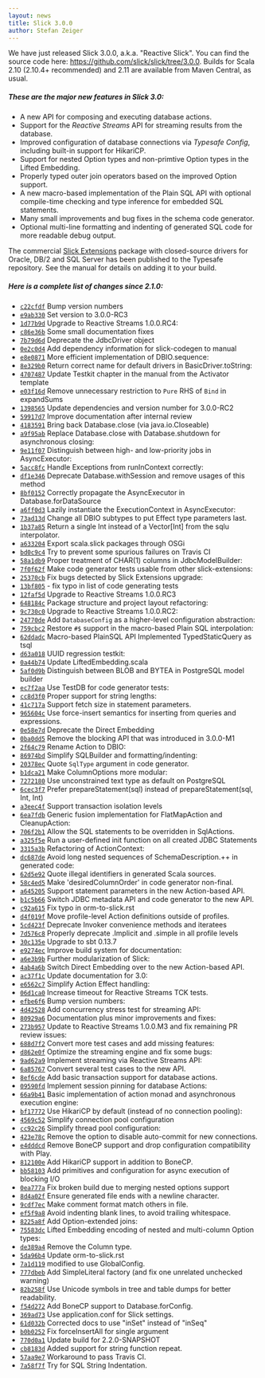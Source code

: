 ```yaml
---
layout: news
title: Slick 3.0.0
author: Stefan Zeiger
---
```

We have just released Slick 3.0.0, a.k.a. "Reactive Slick".
You can find the source code here: <https://github.com/slick/slick/tree/3.0.0>.
Builds for Scala 2.10 (2.10.4+ recommended) and 2.11 are available
from Maven Central, as usual.

##### These are the major new features in Slick 3.0:

* A new API for composing and executing database actions.
* Support for the *Reactive Streams* API for streaming results from the database.
* Improved configuration of database connections via *Typesafe Config*, including built-in
  support for HikariCP.
* Support for nested Option types and non-primtive Option types in the Lifted Embedding.
* Properly typed outer join operators based on the improved Option support.
* A new macro-based implementation of the Plain SQL API with optional compile-time checking
  and type inference for embedded SQL statements.
* Many small improvements and bug fixes in the schema code generator.
* Optional multi-line formatting and indenting of generated SQL code for more readable
  debug output.

The commercial [Slick Extensions](http://slick.typesafe.com/doc/3.0.0/extensions.html)
package with closed-source drivers for Oracle, DB/2 and SQL Server has been
published to the Typesafe repository. See the manual for details on adding it to your build.

##### Here is a complete list of changes since 2.1.0:

* [``c22cfdf``](https://github.com/slick/slick/commit/c22cfdf5e14c73a81ed1e7d2a3d704ce14e5ac05) Bump version numbers
* [``e9ab330``](https://github.com/slick/slick/commit/e9ab33083bfa1ae642a93d4e52b4ac87b42dc917) Set version to 3.0.0-RC3
* [``1d77b9d``](https://github.com/slick/slick/commit/1d77b9db209b5c0c9dc840f709ba63ddc200bb01) Upgrade to Reactive Streams 1.0.0.RC4:
* [``c86e36b``](https://github.com/slick/slick/commit/c86e36b9b5719bba1cb8bec156c2e4ab5f9c7091) Some small documentation fixes
* [``7b79d6d``](https://github.com/slick/slick/commit/7b79d6d7507183ade99029f42efbcd845190c601) Deprecate the JdbcDriver object
* [``0e2c0d4``](https://github.com/slick/slick/commit/0e2c0d4c809b886502ea1b09587cd742ccea2fea) Add dependency information for slick-codegen to manual
* [``e8e0871``](https://github.com/slick/slick/commit/e8e0871b1e6c0a786d92c20e56275ff800a8d601) More efficient implementation of DBIO.sequence:
* [``8e329b0``](https://github.com/slick/slick/commit/8e329b030ae89f2ecbd7e769e6124024532e30fe) Return correct name for default drivers in BasicDriver.toString:
* [``4707487``](https://github.com/slick/slick/commit/470748704b079e7593f2dfdeac4dc0410b502852) Update Testkit chapter in the manual from the Activator template
* [``e03f16d``](https://github.com/slick/slick/commit/e03f16d62d6f517a711bdc43b6d5345d8bd4179d) Remove unnecessary restriction to `Pure` RHS of `Bind` in expandSums
* [``1398565``](https://github.com/slick/slick/commit/1398565eae456170d792595e0b834a2b41abda27) Update dependencies and version number for 3.0.0-RC2
* [``59917d7``](https://github.com/slick/slick/commit/59917d7b230704902b592968d7a09bdea734a9cf) Improve documentation after internal review
* [``4183591``](https://github.com/slick/slick/commit/41835912415325ed58aa448abe4007a9df3e4a46) Bring back Database.close (via java.io.Closeable)
* [``a9f95ab``](https://github.com/slick/slick/commit/a9f95abda41289098d438f44444866e32dbf155d) Replace Database.close with Database.shutdown for asynchronous closing:
* [``9e11f07``](https://github.com/slick/slick/commit/9e11f073eabfc711fd260418636617757f7ddc3a) Distinguish between high- and low-priority jobs in AsyncExecutor:
* [``5acc8fc``](https://github.com/slick/slick/commit/5acc8fc2bbf9af674aa0ea5f69904e4e60296091) Handle Exceptions from runInContext correctly:
* [``df1e346``](https://github.com/slick/slick/commit/df1e346eb2230269ac6094f2df9ab33528ebf500) Deprecate Database.withSession and remove usages of this method
* [``8bf0152``](https://github.com/slick/slick/commit/8bf01524a5f2a524d1ee3b37eee2346532b22151) Correctly propagate the AsyncExecutor in Database.forDataSource
* [``a6ff0d3``](https://github.com/slick/slick/commit/a6ff0d3b95fef255326fe0b44ccaa683287d06e8) Lazily instantiate the ExecutionContext in AsyncExecutor:
* [``73ad13d``](https://github.com/slick/slick/commit/73ad13dbd00fec7f2873da4a953150adb7d54b0f) Change all DBIO subtypes to put Effect type parameters last.
* [``1b37a85``](https://github.com/slick/slick/commit/1b37a8574be053a52cf1f99c66454861ac6c2a73) Return a single Int instead of a Vector[Int] from the sqlu interpolator.
* [``a633204``](https://github.com/slick/slick/commit/a6332045256831fc2efac2eda5c6e69bafd5b959) Export scala.slick packages through OSGi
* [``bd0c9c4``](https://github.com/slick/slick/commit/bd0c9c4182f695cad88da2653f4f7168e60dad6e) Try to prevent some spurious failures on Travis CI
* [``58a1db9``](https://github.com/slick/slick/commit/58a1db9a9301e68ac8f9732f992d9897f404e376) Proper treatment of CHAR(1) columns in JdbcModelBuilder:
* [``7f0f62f``](https://github.com/slick/slick/commit/7f0f62fadf4c92be32d54de2f24062a0fbfbe179) Make code generator tests usable from other slick-extensions:
* [``25370cb``](https://github.com/slick/slick/commit/25370cb5ecf9f7c396d97dced6a30d331a0f4792) Fix bugs detected by Slick Extensions upgrade:
* [``13bf805``](https://github.com/slick/slick/commit/13bf8052f9a0043801c7dbd41c1e4da7bc2aa96e) - fix typo in list of code generating tests
* [``12faf5d``](https://github.com/slick/slick/commit/12faf5df07a897ac1a59037bd66ee8416e175455) Upgrade to Reactive Streams 1.0.0.RC3
* [``648184c``](https://github.com/slick/slick/commit/648184c7cb710563d07b859891ed7fe46d06849d) Package structure and project layout refactoring:
* [``9c730c0``](https://github.com/slick/slick/commit/9c730c09de3721060f2939182cbd1cd7e219d277) Upgrade to Reactive Streams 1.0.0.RC2:
* [``24770de``](https://github.com/slick/slick/commit/24770deae18b20771ea94c0d4c3ca06154ccd338) Add `DatabaseConfig` as a higher-level configuration abstraction:
* [``759cbc2``](https://github.com/slick/slick/commit/759cbc2ab18c6f147f83237322eaf6622bcea4d3) Restore `#$` support in the macro-based Plain SQL interpolation:
* [``62ddadc``](https://github.com/slick/slick/commit/62ddadc84ecf4aefe2fdc580945d263edd203772) Macro-based PlainSQL API Implemented TypedStaticQuery as tsql
* [``d63a018``](https://github.com/slick/slick/commit/d63a0183bdb2748d83f88ccf2d81670ff89914a7) UUID regression testkit:
* [``0a44b74``](https://github.com/slick/slick/commit/0a44b74cf043fbad9092dcfcecde85549d850133) Update LiftedEmbedding.scala
* [``5af0d9b``](https://github.com/slick/slick/commit/5af0d9b4d0bafffc9d3a592469ac54a7113b9ae8) Distinguish between BLOB and BYTEA in PostgreSQL model builder
* [``ec7f2aa``](https://github.com/slick/slick/commit/ec7f2aac7e8c93546dae3307c153c683b9d156fd) Use TestDB for code generator tests:
* [``cc8d3f0``](https://github.com/slick/slick/commit/cc8d3f0c76b10ddf74a6cd35436e3a41956ae284) Proper support for string lengths:
* [``41c717a``](https://github.com/slick/slick/commit/41c717ac0bc2d9ad3e026d2af2fa021e525b6499) Support fetch size in statement parameters.
* [``965604c``](https://github.com/slick/slick/commit/965604c6f8285bea6454576652b167f9b337cf46) Use force-insert semantics for inserting from queries and expressions.
* [``0e58e7d``](https://github.com/slick/slick/commit/0e58e7d4c24a747989466ff36961e1f0ea8a5d7d) Deprecate the Direct Embedding
* [``0ba0dd5``](https://github.com/slick/slick/commit/0ba0dd5efcdeaed38e9387e8fe4700f4a6b4b18e) Remove the blocking API that was introduced in 3.0.0-M1
* [``2f64c79``](https://github.com/slick/slick/commit/2f64c795bc0a7131d3df5b684adb767433043b34) Rename Action to DBIO:
* [``86974bd``](https://github.com/slick/slick/commit/86974bd16b7c972467fe436027c97e9317488ad7) Simplify SQLBuilder and formatting/indenting:
* [``20378ec``](https://github.com/slick/slick/commit/20378ecfb58b6f49a4171cd4f154c84b04591877) Quote `SqlType` argument in code generator.
* [``b1dca21``](https://github.com/slick/slick/commit/b1dca21e42a7778469cf7c0227dc10ed046d25fc) Make ColumnOptions more modular:
* [``7272180``](https://github.com/slick/slick/commit/727218018d0554f9802bdc5e69a5f579c3c40cb4) Use unconstrained text type as default on PostgreSQL
* [``6cec3f7``](https://github.com/slick/slick/commit/6cec3f77131c78f61cec10a8e51cfb037daafbf8) Prefer prepareStatement(sql) instead of prepareStatement(sql, Int, Int)
* [``a3eec4f``](https://github.com/slick/slick/commit/a3eec4f970d8f2d391a6a79f30084d167b4039b1) Support transaction isolation levels
* [``6ea7fdb``](https://github.com/slick/slick/commit/6ea7fdba9bcfd40f8871d22f21230e99ded55ff8) Generic fusion implementation for FlatMapAction and CleanupAction:
* [``706f2b1``](https://github.com/slick/slick/commit/706f2b1d3dc8adbceddf77a6ae4750264ff30dc3) Allow the SQL statements to be overridden in SqlActions.
* [``a325f5e``](https://github.com/slick/slick/commit/a325f5ee0511bda0558607759262ab4dfc18be97) Run a user-defined init function on all created JDBC Statements
* [``3315a3b``](https://github.com/slick/slick/commit/3315a3bcd187e504110a28f027532b3710b8e217) Refactoring of ActionContext:
* [``dc687de``](https://github.com/slick/slick/commit/dc687de449a515d2d89a43e12fc3d61f52ade2d8) Avoid long nested sequences of SchemaDescription.++ in generated code:
* [``62d5e92``](https://github.com/slick/slick/commit/62d5e922806f46d7ffaba661df33b3b060b03f8e) Quote illegal identifiers in generated Scala sources.
* [``58c4ed5``](https://github.com/slick/slick/commit/58c4ed5fb624861c6f0c3e80eadd0123e7e9a6a8) Make 'desiredColumnOrder' in code generator non-final.
* [``a645205``](https://github.com/slick/slick/commit/a645205019e9b1cf067d4feee73a48c5a6d3fd8c) Support statement parameters in the new Action-based API.
* [``b1c5b66``](https://github.com/slick/slick/commit/b1c5b66a36f33c3bc75ea5227e30ac36e1c3f0da) Switch JDBC metadata API and code generator to the new API.
* [``c92a615``](https://github.com/slick/slick/commit/c92a61556b72e6fff48a65c0d8bee978947c764f) Fix typo in orm-to-slick.rst
* [``d4f019f``](https://github.com/slick/slick/commit/d4f019fc13e9cd0311e85152488b63cba44e7119) Move profile-level Action definitions outside of profiles.
* [``5cd423f``](https://github.com/slick/slick/commit/5cd423fd30012440f48da27e87f10b4d5c29c97c) Deprecate Invoker convenience methods and iteratees
* [``7d576c8``](https://github.com/slick/slick/commit/7d576c817cd0b02c3c8a59940fb5282c0e59f7e1) Properly deprecate .Implicit and .simple in all profile levels
* [``30c135e``](https://github.com/slick/slick/commit/30c135ea8b1b49053b31d73a13a2418450a928ef) Upgrade to sbt 0.13.7
* [``e9274ec``](https://github.com/slick/slick/commit/e9274ecbbae9591e09853f50020e16ea8d0b0bc7) Improve build system for documentation:
* [``a6e3b9b``](https://github.com/slick/slick/commit/a6e3b9b2085d2f953083681d74f7c587e5afe3ec) Further modularization of Slick:
* [``4ab4a6b``](https://github.com/slick/slick/commit/4ab4a6b3b0aec6bf7da06bfd07721251c8f9c46c) Switch Direct Embedding over to the new Action-based API.
* [``ac37f1c``](https://github.com/slick/slick/commit/ac37f1cc723af230e2a25339114c316b7f14a804) Update documentation for 3.0:
* [``e6562c7``](https://github.com/slick/slick/commit/e6562c7e7fc29ae81e37b84bda3347e83323a08c) Simplify Action Effect handling:
* [``06d1ca0``](https://github.com/slick/slick/commit/06d1ca0621628ebb48e33a6569c2cb9017e450b6) Increase timeout for Reactive Streams TCK tests.
* [``efbe6f6``](https://github.com/slick/slick/commit/efbe6f60f85adf442f2ea84956fa7157885f54c3) Bump version numbers:
* [``4d42528``](https://github.com/slick/slick/commit/4d4252800991e26c3a7ac5a14209ed99958545d4) Add concurrency stress test for streaming API:
* [``80929a6``](https://github.com/slick/slick/commit/80929a693e90bbff7914aa9543cb9b33e6fbace6) Documentation plus minor improvements and fixes:
* [``273b957``](https://github.com/slick/slick/commit/273b957ea106dea73a571e29c57c795f3eb4447f) Update to Reactive Streams 1.0.0.M3 and fix remaining PR review issues:
* [``688d7f2``](https://github.com/slick/slick/commit/688d7f2a3e470974dabd190868610c9fae432149) Convert more test cases and add missing features:
* [``d862e0f``](https://github.com/slick/slick/commit/d862e0fa26c22b0e2eb8d7e63971b5623f225130) Optimize the streaming engine and fix some bugs:
* [``9ad62a9``](https://github.com/slick/slick/commit/9ad62a9ef25e0e06431ca6cb9d1483dd9e61edf3) Implement streaming via Reactive Streams API:
* [``6a85767``](https://github.com/slick/slick/commit/6a85767e32e710f0f2deb5430180d0619ff7d927) Convert several test cases to the new API.
* [``8ef6cde``](https://github.com/slick/slick/commit/8ef6cde487c00a1c7d4c520d6baf844ce698da43) Add basic transaction support for database actions.
* [``09590fd``](https://github.com/slick/slick/commit/09590fd98ed259e8f93d84970f49db7f4af39a1b) Implement session pinning for database Actions:
* [``66a9b41``](https://github.com/slick/slick/commit/66a9b4100c458272727643f81e886f6546c41706) Basic implementation of action monad and asynchronous execution engine:
* [``bf17772``](https://github.com/slick/slick/commit/bf17772049fd8856f45f01ec6d84dee03fa484b3) Use HikariCP by default (instead of no connection pooling):
* [``4569c52``](https://github.com/slick/slick/commit/4569c52f51d93e9c76555d490a4617724cef444d) Simplify connection pool configuration
* [``cc92c26``](https://github.com/slick/slick/commit/cc92c2636950d9e6514b9fafddaf6167de72b164) Simplify thread pool configuration:
* [``423e78c``](https://github.com/slick/slick/commit/423e78c14c3dfe6cb6c20b8035a4e6e4174b3013) Remove the option to disable auto-commit for new connections.
* [``e4dddcd``](https://github.com/slick/slick/commit/e4dddcd68ca9eaff0db61363fa5241aefb174451) Remove BoneCP support and drop configuration compatibility with Play.
* [``812100e``](https://github.com/slick/slick/commit/812100ea27de131589bfd12b4ab96a170e75b480) Add HikariCP support in addition to BoneCP.
* [``bb58103``](https://github.com/slick/slick/commit/bb5810338810171b2500d33469ec845b8afabfea) Add primitives and configuration for async execution of blocking I/O
* [``0ea777a``](https://github.com/slick/slick/commit/0ea777af215a53b7600035617dde8ff7aa3f0338) Fix broken build due to merging nested options support
* [``8d4a02f``](https://github.com/slick/slick/commit/8d4a02f8172cfde56792292a8592690a7ca2b4de) Ensure generated file ends with a newline character.
* [``9cdf7ec``](https://github.com/slick/slick/commit/9cdf7ec90c7a4b9bfdd429e6e73b52aa0f152b9c) Make comment format match others in file.
* [``ef5f9a8``](https://github.com/slick/slick/commit/ef5f9a8eaffd03c45294dadbe7dbd1c1546bc6b8) Avoid indenting blank lines, to avoid trailing whitespace.
* [``8225a8f``](https://github.com/slick/slick/commit/8225a8fea649b7055d6e232b841a1b9983214b04) Add Option-extended joins:
* [``75583dc``](https://github.com/slick/slick/commit/75583dc07717ef18652e243b76e4486ba50efc4b) Lifted Embedding encoding of nested and multi-column Option types:
* [``de389a4``](https://github.com/slick/slick/commit/de389a4dc6451f601e824d61f5991cebb597e8b1) Remove the Column type.
* [``5da96b4``](https://github.com/slick/slick/commit/5da96b4438402dce44de27d3ae9351a9b3be9ec7) Update orm-to-slick.rst
* [``7a1d119``](https://github.com/slick/slick/commit/7a1d119f78595af6b6aad8757beba4d20ba872d7) modified to use GlobalConfig.
* [``777dbeb``](https://github.com/slick/slick/commit/777dbeb006a64fb54db7631d57cede0e8a269d94) Add SimpleLiteral factory (and fix one unrelated unchecked warning)
* [``82b258f``](https://github.com/slick/slick/commit/82b258f2d00c53b0eefc09d07704868ce1a4e4fe) Use Unicode symbols in tree and table dumps for better readability.
* [``f54d272``](https://github.com/slick/slick/commit/f54d272744e7b41bc2d3c258d7792a7e1e1a446b) Add BoneCP support to Database.forConfig.
* [``369ad73``](https://github.com/slick/slick/commit/369ad732467a547db79ed3ca7237636bd915fecc) Use application.conf for Slick settings.
* [``61d032b``](https://github.com/slick/slick/commit/61d032b1d2b7939fffc52fec4445dce98d7cadcd) Corrected docs to use "inSet" instead of "inSeq"
* [``b0b0252``](https://github.com/slick/slick/commit/b0b02526bc40350f48718977a5972f025b13e3ca) Fix forceInsertAll for single argument
* [``770d0a1``](https://github.com/slick/slick/commit/770d0a110ff2fb5cf8409ba60e49508c35c01ded) Update build for 2.2.0-SNAPSHOT
* [``cb8183d``](https://github.com/slick/slick/commit/cb8183da2af0eef0969083b47093e2c0c95dcdd0) Added support for string function repeat.
* [``57aa9e7``](https://github.com/slick/slick/commit/57aa9e7b9f5e2ff51f0af51b3fc64b7eaa8d5bf9) Workaround to pass Travis CI.
* [``7a58f7f``](https://github.com/slick/slick/commit/7a58f7f77d1440091bb70762daf62d0d8876f3b1) Try for SQL String Indentation.
